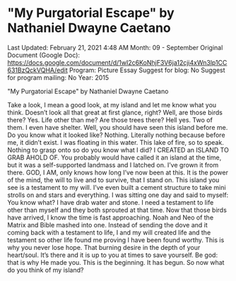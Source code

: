 # "My Purgatorial Escape" by Nathaniel Dwayne Caetano

Last Updated: February 21, 2021 4:48 AM
Month: 09 - September
Original Document (Google Doc): https://docs.google.com/document/d/1wI2c6KoNhjF3V6ja12cji4xWn3lp1CC631BzQckVQHA/edit
Program: Picture Essay
Suggest for blog: No
Suggest for program mailing: No
Year: 2015

"My Purgatorial Escape" by Nathaniel Dwayne Caetano

Take a look, I mean a good look, at my island and let me know what you think. Doesn’t look all that great at first glance, right? Well, are those birds there? Yes. Life other than me? Are those trees there? Hell yes. Two of them. I even have shelter. Well, you should have seen this island before me. Do you know what it looked like? Nothing. Literally nothing because before me, it didn’t exist. I was floating in this water. This lake of fire, so to speak. Nothing to grasp onto so do you know what I did? I CREATED an ISLAND TO GRAB AHOLD OF. You probably would have called it an island at the time, but it was a self-supported landmass and I latched on. I’ve grown it from there. GOD, I AM, only knows how long I’ve now been at this. It is the power of the mind, the will to live and to survive, that I stand on. This island you see is a testament to my will. I’ve even built a cement structure to take mini strolls on and stars and everything. I was sitting one day and said to myself: You know what? I have drab water and stone. I need a testament to life other than myself and they both sprouted at that time. Now that those birds have arrived, I know the time is fast approaching. Noah and Neo of the Matrix and Bible mashed into one. Instead of sending the dove and it coming back with a testament to life, I and my will created life and the testament so other life found me proving I have been found worthy. This is why you never lose hope. That burning desire in the depth of your heart/soul. It’s there and it is up to you at times to save yourself. Be god: that is why He made you. This is the beginning. It has begun. So now what do you think of my island?